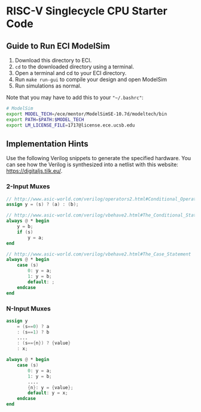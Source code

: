 
# RISC-V Singlecycle CPU Starter Code


## Guide to Run ECI ModelSim

1. Download this directory to ECI.
2. `cd` to the downloaded directory using a terminal.
3. Open a terminal and cd to your ECI directory.
4. Run `make run-gui` to compile your design and open ModelSim
5. Run simulations as normal.

Note that you may have to add this to your `"~/.bashrc"`:

```bash
# ModelSim
export MODEL_TECH=/ece/mentor/ModelSimSE-10.7d/modeltech/bin
export PATH=$PATH:$MODEL_TECH
export LM_LICENSE_FILE=1717@license.ece.ucsb.edu
```

## Implementation Hints

Use the following Verilog snippets to generate the specified hardware. You can see how the Verilog is synthesized into a netlist with this website: <https://digitaljs.tilk.eu/>.

### 2-Input Muxes

```verilog
// http://www.asic-world.com/verilog/operators2.html#Conditional_Operators
assign y = (s) ? (a) : (b);

// http://www.asic-world.com/verilog/vbehave2.html#The_Conditional_Statement_if-else
always @ * begin
    y = b;
    if (s)
        y = a;
end

// http://www.asic-world.com/verilog/vbehave2.html#The_Case_Statement
always @ * begin
    case (s)
        0: y = a;
        1: y = b;
        default: ;
    endcase
end
```

### N-Input Muxes

```verilog
assign y
    = (s==0) ? a
    : (s==1) ? b
    ....
    : (s=={n}) ? {value}
    : x;

always @ * begin
    case (s)
        0: y = a;
        1: y = b;
        ....
        {n}: y = {value};
        default: y = x;
    endcase
end
```
